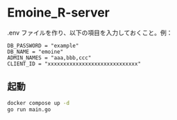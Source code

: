 # Emoine_R-server

.env ファイルを作り、以下の項目を入力しておくこと。例：

```
DB_PASSWORD = "example"
DB_NAME = "emoine"
ADMIN_NAMES = "aaa,bbb,ccc"
CLIENT_ID = "xxxxxxxxxxxxxxxxxxxxxxxxxxxxx"
```

## 起動

```bash
docker compose up -d
go run main.go
```
